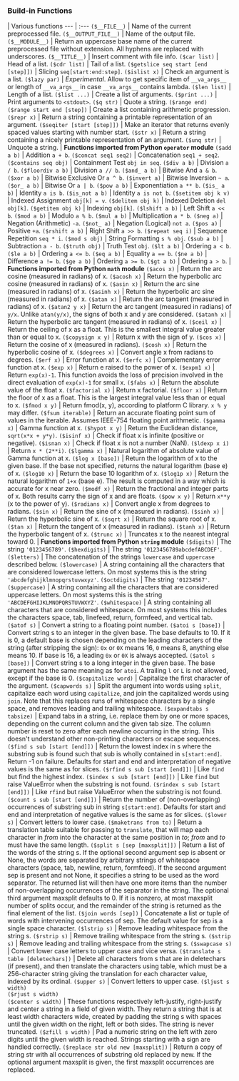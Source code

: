 ### Build-in Functions

 | Various functions
--- | :---
`($__FILE__)` | Name of the current preprocessed file.
`($__OUTPUT_FILE__)` | Name of the output file.
`($__MODULE__)` | Return an uppercase base name of the current preprocessed file without extension. All hyphens are replaced with underscores.
`($__TITLE__)` | Insert comment with file info.
`($car list)` | Head of a list.
`($cdr list)` | Tail of a list.
`($getslice seq start [end [step]])` | Slicing `seq[start:end:step]`.
`($islist x)` | Check an argument is a list.
`($lazy par)` | _Experimental_. Allow to get specific item of `__va_args__` or length of `__va_args__` in case `__va_args__` contains lambda.
`($len list)` | Length of a list.
`($list ...)` | Create a list of arguments.
`($print ...)` | Print arguments to `<stdout>`.
`($q str)` | Quote a string.
`($range end)`<br>`($range start end [step])` | Create a list containing arithmetic progression.
`($repr x)` | Return a string containing a printable representation of an argument.
`($seqiter [start [step]])` | Make an iterator that returns evenly spaced values starting with number start.
`($str x)` | Return a string containing a nicely printable representation of an argument.
`($unq str)` | Unquote a string.
 | **Functions imported from Python `operator` module**
`($add a b)` | Addition `a + b`.
`($concat seq1 seq2)` | Concatenation `seq1 + seq2`.
`($contains seq obj)` | Containment Test `obj in seq`.
`($div a b)` | Division `a / b`.
`($floordiv a b)` | Division `a // b`.
`($and_ a b)` | Bitwise And `a & b`.
`($xor a b)` | Bitwise Exclusive Or `a ^ b`.
`($invert a)` | Bitwise Inversion `~ a`.
`($or_ a b)` | Bitwise Or `a | b`.
`($pow a b)` | Exponentiation `a ** b`.
`($is_ a b)` | Identity `a is b`.
`($is_not a b)` | Identity `a is not b`.
`($setitem obj k v)` | Indexed Assignment `obj[k] = v`.
`($delitem obj k)` | Indexed Deletion `del obj[k]`.
`($getitem obj k)` | Indexing `obj[k]`.
`($lshift a b)` | Left Shift `a << b`.
`($mod a b)` | Modulo `a % b`.
`($mul a b)` | Multiplication `a * b`.
`($neg a)` | Negation (Arithmetic) `-a`.
`($not_ a)` | Negation (Logical) `not a`.
`($pos a)` | Positive `+a`.
`($rshift a b)` | Right Shift `a >> b`.
`($repeat seq i)` | Sequence Repetition `seq * i`.
`($mod s obj)` | String Formatting `s % obj`.
`($sub a b)` | Subtraction `a - b`.
`($truth obj)` | Truth Test `obj`.
`($lt a b)` | Ordering `a < b`.
`($le a b)` | Ordering `a <= b`.
`($eq a b)` | Equality `a == b`.
`($ne a b)` | Difference `a != b`.
`($ge a b)` | Ordering `a >= b`.
`($gt a b)` | Ordering `a > b`.
 | **Functions imported from Python `math` module**
`($acos x)` | Return the arc cosine (measured in radians) of x.
`($acosh x)` | Return the hyperbolic arc cosine (measured in radians) of x.
`($asin x)` | Return the arc sine (measured in radians) of x.
`($asinh x)` | Return the hyperbolic arc sine (measured in radians) of x.
`($atan x)` | Return the arc tangent (measured in radians) of x.
`($atan2 y x)` | Return the arc tangent (measured in radians) of `y/x`. Unlike `atan(y/x)`, the signs of both x and y are considered.
`($atanh x)` | Return the hyperbolic arc tangent (measured in radians) of x.
`($ceil x)` | Return the ceiling of x as a float. This is the smallest integral value greater than or equal to x.
`($copysign x y)` | Return x with the sign of y.
`($cos x)` | Return the cosine of x (measured in radians).
`($cosh x)` | Return the hyperbolic cosine of x.
`($degrees x)` | Convert angle x from radians to degrees.
`($erf x)` | Error function at x.
`($erfc x)` | Complementary error function at x.
`($exp x)` | Return e raised to the power of x.
`($expm1 x)` | Return `exp(x)-1`. This function avoids the loss of precision involved in the direct evaluation of `exp(x)-1` for small x.
`($fabs x)` | Return the absolute value of the float x.
`($factorial x)` | Return x factorial.
`($floor x)` | Return the floor of x as a float. This is the largest integral value less than or equal to x.
`($fmod x y)` | Return fmod(x, y), according to platform C library. `x % y` may differ.
`($fsum iterable)` | Return an accurate floating point sum of values in the iterable. Assumes IEEE-754 floating point arithmetic.
`($gamma x)` | Gamma function at x.
`($hypot x y)` | Return the Euclidean distance, `sqrt(x*x + y*y)`.
`($isinf x)` | Check if float x is infinite (positive or negative).
`($isnan x)` | Check if float x is not a number (NaN).
`($ldexp x i)` | Return `x * (2**i)`.
`($lgamma x)` | Natural logarithm of absolute value of Gamma function at x.
`($log x [base])` | Return the logarithm of x to the given base. If the base not specified, returns the natural logarithm (base e) of x.
`($log10 x)` | Return the base 10 logarithm of x.
`($log1p x)` | Return the natural logarithm of `1+x` (base e). The result is computed in a way which is accurate for x near zero.
`($modf x)` | Return the fractional and integer parts of x. Both results carry the sign of x and are floats.
`($pow x y)` | Return `x**y` (x to the power of y).
`($radians x)` | Convert angle x from degrees to radians.
`($sin x)` | Return the sine of x (measured in radians).
`($sinh x)` | Return the hyperbolic sine of x.
`($sqrt x)` | Return the square root of x.
`($tan x)` | Return the tangent of x (measured in radians).
`($tanh x)` | Return the hyperbolic tangent of x.
`($trunc x)` | Truncates x to the nearest integral toward 0.
 | **Functions imported from Python `string` module**
`($digits)` | The string `'0123456789'`.
`($hexdigits)` | The string `'0123456789abcdefABCDEF'`.
`($letters)` | The concatenation of the strings `lowercase` and `uppercase` described below.
`($lowercase)` | A string containing all the characters that are considered lowercase letters. On most systems this is the string `'abcdefghijklmnopqrstuvwxyz'`.
`($octdigits)` | The string `'01234567'`.
`($uppercase)` | A string containing all the characters that are considered uppercase letters. On most systems this is the string `'ABCDEFGHIJKLMNOPQRSTUVWXYZ'`.
`($whitespace)` | A string containing all characters that are considered whitespace. On most systems this includes the characters space, tab, linefeed, return, formfeed, and vertical tab.
`($atof s)` | Convert a string to a floating point number.
`($atoi s [base])` | Convert string s to an integer in the given base. The base defaults to 10. If it is 0, a default base is chosen depending on the leading characters of the string (after stripping the sign): `0x` or `0X` means 16, `0` means 8, anything else means 10. If base is 16, a leading `0x` or `0X` is always accepted.
`($atol s [base])` | Convert string s to a long integer in the given base. The base argument has the same meaning as for `atoi`. A trailing `l` or `L` is not allowed, except if the base is 0.
`($capitalize word)` | Capitalize the first character of the argument.
`($capwords s)` | Split the argument into words using `split`, capitalize each word using `capitalize`, and join the capitalized words using `join`. Note that this replaces runs of whitespace characters by a single space, and removes leading and trailing whitespace.
`($expandtabs s tabsize)` | Expand tabs in a string, i.e. replace them by one or more spaces, depending on the current column and the given tab size. The column number is reset to zero after each newline occurring in the string. This doesn't understand other non-printing characters or escape sequences.
`($find s sub [start [end]])` | Return the lowest index in s where the substring sub is found such that sub is wholly contained in `s[start:end]`. Return -1 on failure. Defaults for start and end and interpretation of negative values is the same as for slices.
`($rfind s sub [start [end]])` | Like `find` but find the highest index.
`($index s sub [start [end]])` | Like `find` but raise ValueError when the substring is not found.
`($rindex s sub [start [end]])` | Like `rfind` but raise ValueError when the substring is not found.
`($count s sub [start [end]])` | Return the number of (non-overlapping) occurrences of substring sub in string `s[start:end]`. Defaults for start and end and interpretation of negative values is the same as for slices.
`($lower s)` | Convert letters to lower case.
`($maketrans from to)` | Return a translation table suitable for passing to `translate`, that will map each character in _from_ into the character at the same position in _to_; _from_ and _to_ must have the same length.
`($split s [sep [maxsplit]])` | Return a list of the words of the string s. If the optional second argument sep is absent or None, the words are separated by arbitrary strings of whitespace characters (space, tab, newline, return, formfeed). If the second argument sep is present and not None, it specifies a string to be used as the word separator. The returned list will then have one more items than the number of non-overlapping occurrences of the separator in the string. The optional third argument maxsplit defaults to 0. If it is nonzero, at most maxsplit number of splits occur, and the remainder of the string is returned as the final element of the list.
`($join words [sep])` | Concatenate a list or tuple of words with intervening occurrences of sep. The default value for sep is a single space character.
`($lstrip s)` | Remove leading whitespace from the string s.
`($rstrip s)` | Remove trailing whitespace from the string s.
`($strip s)` | Remove leading and trailing whitespace from the string s.
`($swapcase s)` | Convert lower case letters to upper case and vice versa.
`($translate s table [deletechars])` | Delete all characters from s that are in deletechars (if present), and then translate the characters using table, which must be a 256-character string giving the translation for each character value, indexed by its ordinal.
`($upper s)` | Convert letters to upper case.
`($ljust s width)`<br>`($rjust s width)`<br>`($center s width)` | These functions respectively left-justify, right-justify and center a string in a field of given width. They return a string that is at least width characters wide, created by padding the string s with spaces until the given width on the right, left or both sides. The string is never truncated.
`($zfill s width)` | Pad a numeric string on the left with zero digits until the given width is reached. Strings starting with a sign are handled correctly.
`($replace str old new [maxsplit])` | Return a copy of string str with all occurrences of substring old replaced by new. If the optional argument maxsplit is given, the first maxsplit occurrences are replaced.
